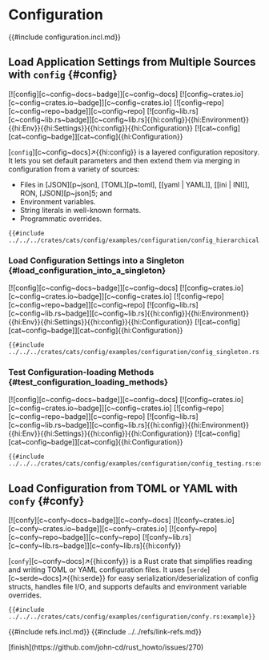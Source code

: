 # Configuration

{{#include configuration.incl.md}}

## Load Application Settings from Multiple Sources with `config` {#config}

[![config][c~config~docs~badge]][c~config~docs] [![config~crates.io][c~config~crates.io~badge]][c~config~crates.io] [![config~repo][c~config~repo~badge]][c~config~repo] [![config~lib.rs][c~config~lib.rs~badge]][c~config~lib.rs]{{hi:config}}{{hi:Environment}}{{hi:Env}}{{hi:Settings}}{{hi:config}}{{hi:Configuration}} [![cat~config][cat~config~badge]][cat~config]{{hi:Configuration}}

[`config`][c~config~docs]↗{{hi:config}} is a layered configuration repository. It lets you set default parameters and then extend them via merging in configuration from a variety of sources:

- Files in [JSON][p~json], [TOML][p~toml], [[yaml | YAML]], [[ini | INI]], RON, [JSON][p~json]5; and
- Environment variables.
- String literals in well-known formats.
- Programmatic overrides.

```rust,editable
{{#include ../../../crates/cats/config/examples/configuration/config_hierarchical.rs:example}}
```

### Load Configuration Settings into a Singleton {#load_configuration_into_a_singleton}

[![config][c~config~docs~badge]][c~config~docs] [![config~crates.io][c~config~crates.io~badge]][c~config~crates.io] [![config~repo][c~config~repo~badge]][c~config~repo] [![config~lib.rs][c~config~lib.rs~badge]][c~config~lib.rs]{{hi:config}}{{hi:Environment}}{{hi:Env}}{{hi:Settings}}{{hi:config}}{{hi:Configuration}} [![cat~config][cat~config~badge]][cat~config]{{hi:Configuration}}

```rust,editable
{{#include ../../../crates/cats/config/examples/configuration/config_singleton.rs:example}}
```

### Test Configuration-loading Methods {#test_configuration_loading_methods}

[![config][c~config~docs~badge]][c~config~docs] [![config~crates.io][c~config~crates.io~badge]][c~config~crates.io] [![config~repo][c~config~repo~badge]][c~config~repo] [![config~lib.rs][c~config~lib.rs~badge]][c~config~lib.rs]{{hi:config}}{{hi:Environment}}{{hi:Env}}{{hi:Settings}}{{hi:config}}{{hi:Configuration}} [![cat~config][cat~config~badge]][cat~config]{{hi:Configuration}}

```rust,editable
{{#include ../../../crates/cats/config/examples/configuration/config_testing.rs:example}}
```

## Load Configuration from TOML or YAML with `confy` {#confy}

[![confy][c~confy~docs~badge]][c~confy~docs] [![confy~crates.io][c~confy~crates.io~badge]][c~confy~crates.io] [![confy~repo][c~confy~repo~badge]][c~confy~repo] [![confy~lib.rs][c~confy~lib.rs~badge]][c~confy~lib.rs]{{hi:confy}}

[`confy`][c~confy~docs]↗{{hi:confy}} is a Rust crate that simplifies reading and writing TOML or YAML configuration files. It uses [`serde`][c~serde~docs]↗{{hi:serde}} for easy serialization/deserialization of config structs, handles file I/O, and supports defaults and environment variable overrides.

```rust,editable,noplayground
{{#include ../../../crates/cats/config/examples/configuration/confy.rs:example}}
```

{{#include refs.incl.md}}
{{#include ../../refs/link-refs.md}}

<div class="hidden">
[finish](https://github.com/john-cd/rust_howto/issues/270)
</div>
